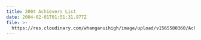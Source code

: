 ```yaml
---
title: 2004 Achievers List
date: 2004-02-01T01:51:31.977Z
file: >-
  https://res.cloudinary.com/whanganuihigh/image/upload/v1565580360/Achievers/2004_Achievers_List.pdf
---
```


